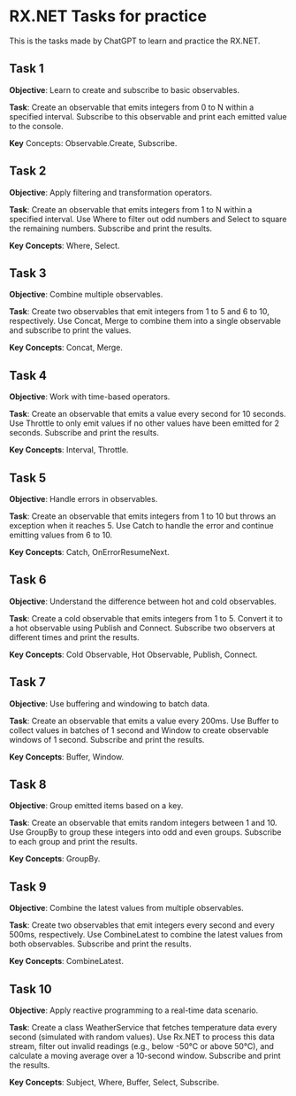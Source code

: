 # RX.NET Tasks for practice
This is the tasks made by ChatGPT to learn and practice the RX.NET.

## Task 1
**Objective**: Learn to create and subscribe to basic observables.  

**Task**: Create an observable that emits integers from 0 to N within a specified interval.
Subscribe to this observable and print each emitted value to the console. 

**Key** Concepts: Observable.Create, Subscribe.

## Task 2
**Objective**: Apply filtering and transformation operators.

**Task**: Create an observable that emits integers from 1 to N within a specified interval. Use Where to filter out odd numbers and
Select to square the remaining numbers. Subscribe and print the results.

**Key Concepts**: Where, Select.

## Task 3
**Objective**: Combine multiple observables.

**Task**: Create two observables that emit integers from 1 to 5 and 6 to 10, respectively.
Use Concat, Merge to combine them into a single observable and subscribe to print the values.

**Key Concepts**: Concat, Merge.

## Task 4
**Objective**: Work with time-based operators.

**Task**: Create an observable that emits a value every second for 10 seconds.
Use Throttle to only emit values if no other values have been emitted for 2 seconds. Subscribe and print the results.

**Key Concepts**: Interval, Throttle.


## Task 5
**Objective**: Handle errors in observables.

**Task**: Create an observable that emits integers from 1 to 10 but throws an exception when it reaches 5.
         Use Catch to handle the error and continue emitting values from 6 to 10.

**Key Concepts**: Catch, OnErrorResumeNext.

## Task 6
**Objective**: Understand the difference between hot and cold observables.

**Task**: Create a cold observable that emits integers from 1 to 5.
     Convert it to a hot observable using Publish and Connect. Subscribe two observers at different times and print the results. 

**Key Concepts**: Cold Observable, Hot Observable, Publish, Connect.

## Task 7
**Objective**: Use buffering and windowing to batch data.

**Task**: Create an observable that emits a value every 200ms.
          Use Buffer to collect values in batches of 1 second and Window to create observable windows of 1 second. Subscribe and print the results.

**Key Concepts**: Buffer, Window.

## Task 8
**Objective**: Group emitted items based on a key.

**Task**: Create an observable that emits random integers between 1 and 10.
          Use GroupBy to group these integers into odd and even groups. Subscribe to each group and print the results.

**Key Concepts**: GroupBy.

## Task 9
**Objective**: Combine the latest values from multiple observables.

**Task**: Create two observables that emit integers every second and every 500ms, respectively.
     Use CombineLatest to combine the latest values from both observables. Subscribe and print the results.

**Key Concepts**: CombineLatest.

## Task 10
**Objective**: Apply reactive programming to a real-time data scenario.

**Task**: Create a class WeatherService that fetches temperature data every second (simulated with random values).
     Use Rx.NET to process this data stream, filter out invalid readings (e.g., below -50°C or above 50°C),
     and calculate a moving average over a 10-second window. Subscribe and print the results.

**Key Concepts**: Subject, Where, Buffer, Select, Subscribe.

